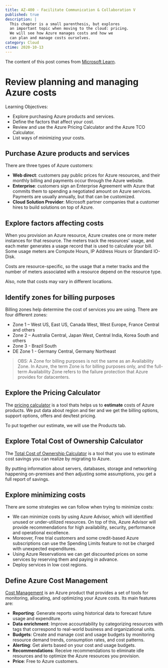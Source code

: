```yaml
---
title: AZ-400 - Facilitate Communication & Collaboration V
published: true
description: |
  This chapter is a small parenthesis, but explores
  an important topic when moving to the cloud: pricing.
  We will see how Azure manages costs and how we
  can plan and manage costs ourselves.
category: Cloud
ctime: 2020-10-13
---
```


The content of this post comes from [Microsoft Learn](https://docs.microsoft.com/en-us/learn/modules/review-planning-managing-costs/).

# Review planning and managing Azure costs

Learning Objectives:
* Explore purchasing Azure products and services.
* Define the factors that affect your cost.
* Review and use the Azure Pricing Calculator and the Azure TCO Calculator.
* List ways of minimizing your costs.

## Purchase Azure products and services

There are three types of Azure customers:
* **Web direct**: customers pay public prices for Azure resources, and their monthly billing and payments occur through the Azure website.
* **Enterprise**: customers sign an Enterprise Agreement with Azure that commits them to spending a negotiated amount on Azure services. Payments are usually annually, but that can be customized.
* **Cloud Solution Provider**: Microsoft partner companies that a customer hires to build solutions on top of Azure.

## Explore factors affecting costs

When you provision an Azure resource, Azure creates one or more meter instances for that resource. The meters track the resources' usage, and each meter generates a usage record that is used to calculate your bill. Some usage meters are Compute Hours, IP Address Hours or Standard IO-Disk.

Costs are resource-specific, so the usage that a meter tracks and the number of meters associated with a resource depend on the resource type.

Also, note that costs may vary in different locations.

## Identify zones for billing purposes

Billing zones help determine the cost of services you are using. There are four different zones:
* Zone 1 – West US, East US, Canada West, West Europe, France Central and others
* Zone 2 – Australia Central, Japan West, Central India, Korea South and others
* Zone 3 - Brazil South
* DE Zone 1 - Germany Central, Germany Northeast

> OBS: A Zone for billing purposes is not the same as an Availability Zone. In Azure, the term Zone is for billing purposes only, and the full-term Availability Zone refers to the failure protection that Azure provides for datacenters.

## Explore the Pricing Calculator

The [pricing calculator](https://azure.microsoft.com/pricing/calculator) is a tool thats helps us to **estimate** costs of Azure products. We put data about region and tier and we get the billing options, support options, offers and dev/test pricing.

To put together our estimate, we will use the Products tab.

## Explore Total Cost of Ownership Calculator

The [Total Cost of Ownership Calculator](https://azure.microsoft.com/pricing/tco) is a tool that you use to estimate cost savings you can realize by migrating to Azure.

By putting information about servers, databases, storage and networking happening on-premises and then adjusting some assumptions, you get a full report of savings.

## Explore minimizing costs

There are some strategies we can follow when trying to minimize costs:

* We can minimize costs by using Azure Advisor, which will identified unused or under-utilized resources. On top of this, Azure Advisor will provide recommendations for high availability, security, performance and operational excellence.
* Moreover, Free trial customers and some credit-based Azure subscriptions can use the Spending Limits feature to not be charged with unexpected expenditures. 
* Using Azure Reservations we can get discounted prices on some services by reserving them and paying in advance.
* Deploy services in low cost regions.

## Define Azure Cost Management

[Cost Management](https://azure.microsoft.com/services/cost-management) is an Azure product that provides a set of tools for monitoring, allocating, and optimizing your Azure costs. Its main features are:

* **Reporting**: Generate reports using historical data to forecast future usage and expenditure.
* **Data enrichment**: Improve accountability by categorizing resources with tags that correspond to real-world business and organizational units.
* **Budgets**: Create and manage cost and usage budgets by monitoring resource demand trends, consumption rates, and cost patterns.
* **Alerting**: Get alerts based on your cost and usage budgets.
* **Recommendations**: Receive recommendations to eliminate idle resources and to optimize the Azure resources you provision.
* **Price**: Free to Azure customers.
